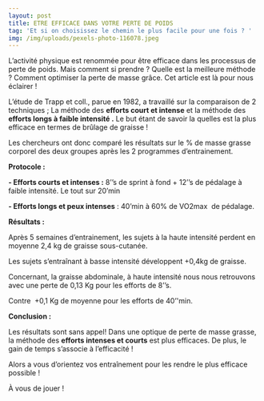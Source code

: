 ```yaml
---
layout: post
title: ETRE EFFICACE DANS VOTRE PERTE DE POIDS
tag: 'Et si on choisissez le chemin le plus facile pour une fois ? '
img: /img/uploads/pexels-photo-116078.jpeg
---
```

L’activité physique est renommée pour être efficace dans les processus de perte de poids.
Mais comment si prendre ? Quelle est la meilleure méthode ? Comment optimiser la perte
de masse grâce. Cet article est là pour nous éclairer !

L’étude de Trapp et coll., parue en 1982, a travaillé sur la comparaison de 2 techniques ;
La méthode des **efforts court et intense** et la méthode des **efforts longs à faible intensité .** Le
but étant de savoir la quelles est la plus efficace en termes de brûlage de graisse !

Les chercheurs ont donc comparé les résultats sur le % de masse grasse corporel des deux
groupes après les 2 programmes d’entrainement.

**Protocole :**

**- Efforts courts et intenses :** 8’’s de sprint à fond \+ 12’’s de pédalage à faible intensité. Le tout sur 20’min

**- Efforts longs et peux intenses** : 40’min à 60% de VO2max  de pédalage.

**Résultats :**

Après 5 semaines d’entrainement, les sujets à la haute intensité perdent en moyenne 2,4
kg de graisse sous-cutanée.

Les sujets s’entraînant à basse intensité développent
\+0,4kg de graisse.

Concernant, la graisse abdominale, à haute intensité nous nous retrouvons avec une perte
de 0,13 Kg pour les efforts de 8’’s.

Contre  \+0,1 Kg de moyenne pour les efforts de 40’'min.

**Conclusion :**

Les résultats sont sans appel! Dans une optique de perte de masse grasse, la méthode des **efforts intenses et courts** est plus efficaces. De plus, le gain de temps s’associe à l’efficacité !

Alors a vous d’orientez vos entraînement pour les rendre le plus efficace possible !

À vous de jouer !

